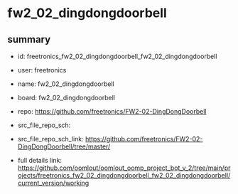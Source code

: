 # fw2_02_dingdongdoorbell
 
## summary 
* id: freetronics_fw2_02_dingdongdoorbell_fw2_02_dingdongdoorbell
* user: freetronics
* name: fw2_02_dingdongdoorbell
* board: fw2_02_dingdongdoorbell
* repo: https://github.com/freetronics/FW2-02-DingDongDoorbell



* src_file_repo_sch: 
* src_file_repo_sch_link: https://github.com/freetronics/FW2-02-DingDongDoorbell/tree/master/
* full details link: https://github.com/oomlout/oomlout_oomp_project_bot_v_2/tree/main/projects/freetronics_fw2_02_dingdongdoorbell_fw2_02_dingdongdoorbell/current_version/working  







